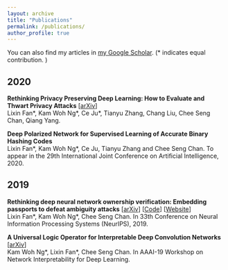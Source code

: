 ```yaml
---
layout: archive
title: "Publications"
permalink: /publications/
author_profile: true
---
```


You can also find my articles in [my Google Scholar](https://scholar.google.com/citations?user=HxEQkLoAAAAJ&hl=en).
(* indicates equal contribution. )

2020
------
**Rethinking Privacy Preserving Deep Learning: How to Evaluate and Thwart Privacy Attacks** \[[arXiv](https://arxiv.org/abs/2006.11601)\]
<br>Lixin Fan*, Kam Woh Ng*, Ce Ju*, Tianyu Zhang, Chang Liu, Chee Seng Chan, Qiang Yang.

**Deep Polarized Network for Supervised Learning of Accurate Binary Hashing Codes**
<br>Lixin Fan*, Kam Woh Ng*, Ce Ju, Tianyu Zhang and Chee Seng Chan. To appear in the 29th International Joint Conference on Artificial Intelligence, 2020.

2019
------
**Rethinking deep neural network ownership verification: Embedding passports to defeat ambiguity attacks** \[[arXiv](https://arxiv.org/abs/1909.07830)\] \[[Code](https://github.com/kamwoh/DeepIPR)\] \[[Website](https://kamwoh.github.io/DeepIPR/)\]
<br>Lixin Fan*, Kam Woh Ng*, Chee Seng Chan. In 33th Conference on Neural Information Processing Systems (NeurIPS), 2019.

**A Universal Logic Operator for Interpretable Deep Convolution Networks** \[[arXiv](https://arxiv.org/abs/1901.08551)\]
<br>Kam Woh Ng*, Lixin Fan*, Chee Seng Chan. In AAAI-19 Workshop on Network Interpretability for Deep Learning.

